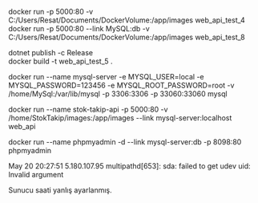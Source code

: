docker run -p 5000:80 -v C:/Users/Resat/Documents/DockerVolume:/app/images web_api_test_4
docker run -p 5000:80 --link MySQL:db -v C:/Users/Resat/Documents/DockerVolume:/app/images web_api_test_8

dotnet publish -c Release  
docker build -t web_api_test_5 .

docker run --name mysql-server -e MYSQL_USER=local -e MYSQL_PASSWORD=123456 -e MYSQL_ROOT_PASSWORD=root -v /home/MySql:/var/lib/mysql -p 3306:3306 -p 33060:33060 mysql

docker run --name stok-takip-api -p 5000:80 -v /home/StokTakip/images:/app/images --link mysql-server:localhost web_api

docker run --name phpmyadmin -d --link mysql-server:db -p 8098:80 phpmyadmin

May 20 20:27:51 5.180.107.95 multipathd[653]: sda: failed to get udev uid: Invalid argument

Sunucu saati yanlış ayarlanmış.